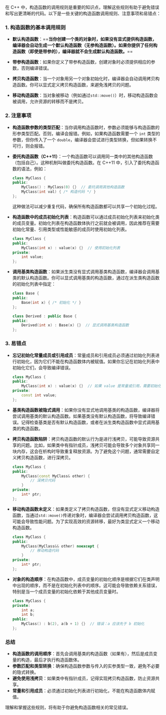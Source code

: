 在 C++ 中，构造函数的调用规则是重要的知识点，理解这些规则有助于避免错误和写出更清晰的代码。以下是一些关键的构造函数调用规则、注意事项和易错点：

### 1. **构造函数的基本调用规则**
   - **默认构造函数**：==**当你创建一个类的对象时，如果没有显式提供构造函数，编译器会自动生成一个默认构造函数（无参构造函数）。如果你提供了任何构造函数（即使是带参的），编译器就不会生成默认构造函数。**==
   
   - **带参构造函数**：如果你定义了带参构造函数，创建对象时必须提供相应的参数，否则编译错误。
   
   - **拷贝构造函数**：当一个对象用另一个对象初始化时，编译器会自动调用拷贝构造函数。你可以显式定义拷贝构造函数，来避免浅拷贝的问题。
   
   - **移动构造函数**：当对象被移动（例如通过`std::move()`）时，移动构造函数会被调用，允许资源的转移而不是拷贝。

### 2. **注意事项**
   - **构造函数参数的类型匹配**：当你调用构造函数时，参数必须能够与构造函数的形参类型匹配。否则，编译会报错。例如，如果构造函数需要一个 `int` 类型的参数，但你传入了一个 `double`，编译器会尝试进行类型转换，但如果转换不可行，则会报错。
   
   - **委托构造函数（C++11）**：一个构造函数可以调用同一类中的其他构造函数（包括自己）。这种机制叫做委托构造函数。在 C++11 中，引入了委托构造函数的语法，例如：
     ```cpp
     class MyClass {
     public:
         MyClass() : MyClass(0) {}  // 委托调用其他构造函数
         MyClass(int val) { /* 构造代码 */ }
     };
     ```
     这种做法可以减少重复代码，确保所有构造函数都可以共享一个初始化过程。
   
   - **构造函数中的成员初始化列表**：构造函数可以通过成员初始化列表来初始化类的成员变量。初始化列表在构造函数体执行之前就会被调用，因此推荐在需要初始化常量、引用类型或性能敏感的成员时使用初始化列表。
     ```cpp
     class MyClass {
     public:
         MyClass(int x) : value(x) {}  // 使用初始化列表
     private:
         int value;
     };
     ```
   
   - **调用基类构造函数**：如果派生类没有显式调用基类构造函数，编译器会调用基类的默认构造函数。你可以显式调用基类的构造函数，通过在派生类构造函数的初始化列表中指定：
     ```cpp
     class Base {
     public:
         Base(int x) { /* 初始化 */ }
     };
     
     class Derived : public Base {
     public:
         Derived(int x) : Base(x) {}  // 显式调用基类构造函数
     };
     ```

### 3. **易错点**
   - **忘记初始化常量成员或引用成员**：常量成员和引用成员必须通过初始化列表进行初始化，因为它们不能在构造函数体内被赋值。如果你忘记在初始化列表中初始化它们，会导致编译错误。
     ```cpp
     class MyClass {
     public:
         MyClass(int x) : value(x) {}  // 如果 value 是常量或引用，需要初始化列表
     private:
         const int value;
     };
     ```

   - **基类构造函数被隐式调用**：如果你没有显式地调用基类的构造函数，编译器将尝试调用基类的默认构造函数。如果基类没有默认构造函数，将导致编译错误。记得检查基类是否有默认构造函数，或者在派生类构造函数中显式调用基类的构造函数。

   - **拷贝构造函数陷阱**：拷贝构造函数的默认行为是进行浅拷贝，可能导致资源共享的问题。比如，如果类中有指针成员，浅拷贝可能会导致多个对象共享同一块内存，这会在析构时导致重复释放资源。为了避免这个问题，通常需要自定义拷贝构造函数，进行深拷贝。
   
     ```cpp
     class MyClass {
     public:
         MyClass(const MyClass& other) {
             // 深拷贝代码
         }
     private:
         int* ptr;
     };
     ```

   - **移动构造函数未定义**：如果类定义了拷贝构造函数，但没有显式定义移动构造函数，当通过`std::move()`传递对象时，编译器会尝试调用拷贝构造函数，这可能会导致性能问题。为了实现高效的资源转移，最好为类显式定义一个移动构造函数。
     ```cpp
     class MyClass {
     public:
         MyClass(MyClass&& other) noexcept {
             // 移动构造代码
         }
     private:
         int* ptr;
     };
     ```

   - **对象的构造顺序**：在构造函数中，成员变量的初始化顺序是根据它们在类声明中出现的顺序，而不是在初始化列表中的顺序。这可能会导致依赖关系错误，特别是当一个成员变量的初始化依赖于其他成员变量时。
     ```cpp
     class MyClass {
     private:
         int a;
         int b;
     public:
         MyClass() : b(2), a(b + 1) {}  // 错误：a 应该先于 b 初始化
     };
     ```

### 总结
- **构造函数的调用顺序**：首先会调用基类的构造函数（如果有），然后是成员变量的构造，最后才执行构造函数体。
- **参数匹配和类型转换**：确保构造函数参数与传入的实参类型一致，避免不必要的隐式转换。
- **避免使用浅拷贝**：如果类中有指针成员，记得实现拷贝构造函数，防止资源共享。
- **常量和引用成员**：必须通过初始化列表进行初始化，不能在构造函数体内赋值。

理解和掌握这些规则，将有助于你避免构造函数相关的常见错误。